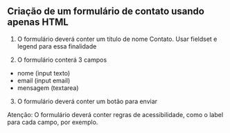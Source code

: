 ## Criação de um formulário de contato usando apenas HTML

1. O formulário deverá conter um título de nome Contato. Usar fieldset e legend para essa finalidade

2. O formulário conterá 3 campos

- nome (input texto)
- email (input email)
- mensagem (textarea)

3. O formulário deverá conter um botão para enviar

Atenção: O formulário deverá conter regras de acessibilidade, como o label para cada campo, por exemplo.